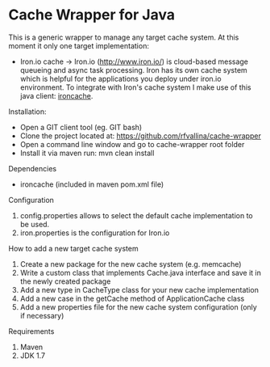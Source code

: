 Cache Wrapper for Java
======================

This is a generic wrapper to manage any target cache system. At this moment it only one target implementation:
- Iron.io cache -> Iron.io (http://www.iron.io/) is cloud-based message queueing and async task processing. 
Iron has its own cache system which is helpful for the applications you deploy under iron.io environment. To integrate with Iron's
cache system I make use of this java client: <a href="https://github.com/mrcritical/ironcache">ironcache</a>.

Installation:
  - Open a GIT client tool (eg. GIT bash)  
  - Clone the project located at: https://github.com/rfvallina/cache-wrapper
  - Open a command line window and go to cache-wrapper root folder
  - Install it via maven run:  mvn clean install
 
Dependencies
  - ironcache (included in maven pom.xml file)

Configuration
  1. config.properties allows to select the default cache implementation to be used.
  2. iron.properties is the configuration for Iron.io
  
How to add a new target cache system
  1. Create a new package for the new cache system (e.g. memcache)
  2. Write a custom class that implements Cache.java interface and save it in the newly created package
  3. Add a new type in CacheType class for your new cache implementation
  4. Add a new case in the getCache method of ApplicationCache class
  5. Add a new properties file for the new cache system configuration (only if necessary)
  
Requirements
  1. Maven
  2. JDK 1.7
 
  

  


